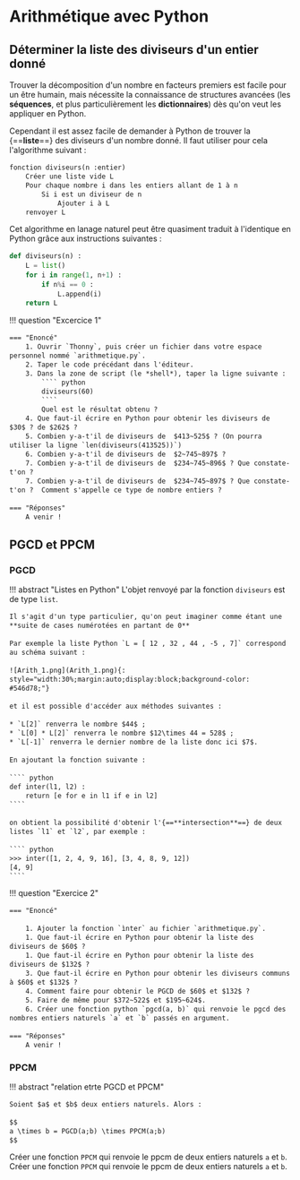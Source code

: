 # Arithmétique avec Python

## Déterminer la liste des diviseurs d'un entier donné

Trouver la décomposition d'un nombre en facteurs premiers est facile pour un être humain, mais nécessite la connaissance de structures avancées (les **séquences**, et plus particulièrement les **dictionnaires**) dès qu'on veut les appliquer en Python.

Cependant il est assez facile de demander à Python de trouver la {==**liste**==} des diviseurs d'un nombre donné. Il faut utiliser pour cela l'algorithme suivant :

````
fonction diviseurs(n :entier) 
	Créer une liste vide L
	Pour chaque nombre i dans les entiers allant de 1 à n 
		Si i est un diviseur de n 
			Ajouter i à L
	renvoyer L 
````

Cet algorithme en lanage naturel peut être quasiment traduit à l'identique en Python grâce aux instructions suivantes :

````python
def diviseurs(n) :
	L = list()
	for i in range(1, n+1) :
		if n%i == 0 :
			L.append(i)
	return L
````

!!! question "Excercice 1"

	=== "Enoncé"
		1. Ouvrir `Thonny`, puis créer un fichier dans votre espace personnel nommé `arithmetique.py`.
		2. Taper le code précédant dans l'éditeur.
		3. Dans la zone de script (le *shell*), taper la ligne suivante :
			```` python
			diviseurs(60)
			````
			Quel est le résultat obtenu ?
		4. Que faut-il écrire en Python pour obtenir les diviseurs de  $30$ ? de $262$ ?
		5. Combien y-a-t'il de diviseurs de  $413~525$ ? (On pourra utiliser la ligne `len(diviseurs(413525))`)
		6. Combien y-a-t'il de diviseurs de  $2~745~897$ ?
		7. Combien y-a-t'il de diviseurs de  $234~745~896$ ? Que constate-t'on ? 
		7. Combien y-a-t'il de diviseurs de  $234~745~897$ ? Que constate-t'on ?  Comment s'appelle ce type de nombre entiers ?

	=== "Réponses"
		A venir !


## PGCD et PPCM

### PGCD

!!! abstract "Listes en Python"
	L'objet renvoyé par la fonction `diviseurs` est de type `list`. 
	
	Il s'agit d'un type particulier, qu'on peut imaginer comme étant une **suite de cases numérotées en partant de 0**
	
	Par exemple la liste Python `L = [ 12 , 32 , 44 , -5 , 7]` correspond au schéma suivant :
	
	![Arith_1.png](Arith_1.png){: style="width:30%;margin:auto;display:block;background-color: #546d78;"}

	et il est possible d'accéder aux méthodes suivantes :
	
	* `L[2]` renverra le nombre $44$ ;
	* `L[0] * L[2]` renverra le nombre $12\times 44 = 528$ ;
	* `L[-1]` renverra le dernier nombre de la liste donc ici $7$.
	
	En ajoutant la fonction suivante :
	
	```` python
	def inter(l1, l2) :
		return [e for e in l1 if e in l2]
	````
	
	on obtient la possibilité d'obtenir l'{==**intersection**==} de deux listes `l1` et `l2`, par exemple :
	
	```` python
	>>> inter([1, 2, 4, 9, 16], [3, 4, 8, 9, 12])
	[4, 9]
	````
	
	
	
	
!!! question "Exercice 2"

	=== "Enoncé"
		
		1. Ajouter la fonction `ìnter` au fichier `arithmetique.py`.
		1. Que faut-il écrire en Python pour obtenir la liste des diviseurs de $60$ ?
		1. Que faut-il écrire en Python pour obtenir la liste des diviseurs de $132$ ?
		3. Que faut-il écrire en Python pour obtenir les diviseurs communs à $60$ et $132$ ?
		4. Comment faire pour obtenir le PGCD de $60$ et $132$ ?
		5. Faire de même pour $372~522$ et $195~624$.
		6. Créer une fonction python `pgcd(a, b)` qui renvoie le pgcd des nombres entiers naturels `a` et `b` passés en argument.
		
	=== "Réponses"
		A venir !
	
	

### PPCM

!!! abstract "relation etrte PGCD et PPCM"

	Soient $a$ et $b$ deux entiers naturels. Alors :
	
	$$
	a \times b = PGCD(a;b) \times PPCM(a;b)
	$$
	
Créer une fonction `PPCM` qui renvoie le ppcm de deux entiers naturels `a` et `b`.
Créer une fonction `PPCM` qui renvoie le ppcm de deux entiers naturels `a` et `b`.